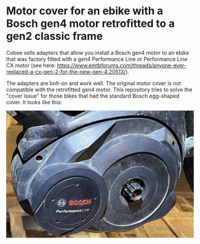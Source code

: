 # Motor cover for an ebike with a Bosch gen4 motor retrofitted to a gen2 classic frame
Cobee sells adapters that allow you install a Bosch gen4 motor to an ebike that was factory fitted with a gen4 Performance Line or Performance Line CX motor (see here: https://www.emtbforums.com/threads/anyone-ever-replaced-a-cx-gen-2-for-the-new-gen-4.20513/).

The adapters are bolt-on and work well. The original motor cover is not compatible with the retrofitted gen4 motor. This repository tries to solve the "cover issue" for those bikes that had the standard Bosch egg-shaped cover. It looks like this:

![Bosch gen2 standard cover](img/bosch-gen2-standard-cover.jpg?raw=true "Bosch gen2 standard cover")


